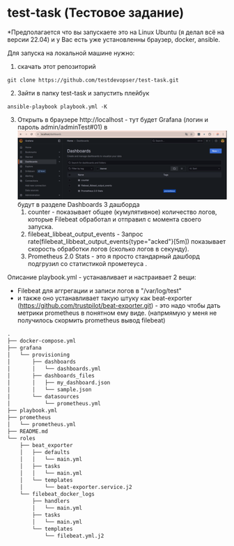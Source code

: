 # test-task (Тестовое задание)

*Предполагается что вы запускаете это на Linux Ubuntu (я делал всё на версии 22.04) и у Вас есть уже установленны браузер, docker, ansible.

Для запуска на локальной машине нужно: 
1) скачать этот репозиторий
```
git clone https://github.com/testdevopser/test-task.git
```

2) Зайти в папку test-task и запустить плейбук
````
ansible-playbook playbook.yml -K
````
3) Открыть в браузере
   http://localhost - тут будет Grafana (логин и пароль admin/adminTest#01)
   в ![Gafana](image.png) будут в разделе Dashboards 3 дашборда 
   1. counter - показывает общее (кумулятивное) количество логов, которые Filebeat обработал и отправил с момента своего запуска.
   2. filebeat_libbeat_output_events - Запрос rate(filebeat_libbeat_output_events{type="acked"}[5m]) показывает скорость обработки логов (сколько логов в секунду).
   3. Prometheus 2.0 Stats - это я просто стандарный дашборд подгрузил со статистикой прометеуса .
 
Описание
playbook.yml - устанавливает и настраивает 2 вещи:  
- Filebeat для аггрегации и записи логов в "/var/log/test"
- и также оно устанавливает такую штуку как beat-exporter (https://github.com/trustpilot/beat-exporter.git) - это надо чтобы дать метрики prometheus в понятном ему виде. (напрмямую у меня не получилось скормить prometheus вывод filebeat)

```
.
├── docker-compose.yml
├── grafana
│   └── provisioning
│       ├── dashboards
│       │   └── dashboards.yml
│       ├── dashboards_files
│       │   ├── my_dashboard.json
│       │   └── sample.json
│       └── datasources
│           └── prometheus.yml
├── playbook.yml
├── prometheus
│   └── prometheus.yml
├── README.md
└── roles
    ├── beat_exporter
    │   ├── defaults
    │   │   └── main.yml
    │   ├── tasks
    │   │   └── main.yml
    │   └── templates
    │       └── beat-exporter.service.j2
    └── filebeat_docker_logs
        ├── handlers
        │   └── main.yml
        ├── tasks
        │   └── main.yml
        └── templates
            └── filebeat.yml.j2


```

